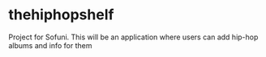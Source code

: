 # thehiphopshelf
Project for Sofuni. This will be an application where users can add hip-hop albums and info for them
